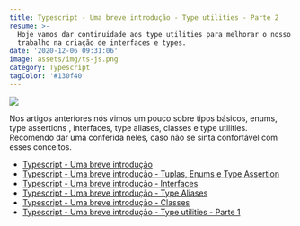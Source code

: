 ```yaml
---
title: Typescript - Uma breve introdução - Type utilities - Parte 2
resume: >-
  Hoje vamos dar continuidade aos type utilities para melhorar o nosso fluxo de
  trabalho na criação de interfaces e types.
date: '2020-12-06 09:31:06'
image: assets/img/ts-js.png
category: Typescript
tagColor: '#130f40'
---
```

![](assets/img/ts-js.png)



Nos artigos anteriores nós vimos um pouco sobre tipos básicos, enums, type assertions , interfaces, type aliases, classes e type utilities. Recomendo dar uma conferida neles, caso não se sinta confortável com esses conceitos.

* [Typescript - Uma breve introdução](https://www.crisgon.dev/typescript-uma-breve-introdu%C3%A7%C3%A3o/)
* [Typescript - Uma breve introdução - Tuplas, Enums e Type Assertion](https://www.crisgon.dev/typescript-uma-breve-introdu%C3%A7%C3%A3o-parte-2/)
* [Typescript - Uma breve introdução - Interfaces](https://www.crisgon.dev/typescript-uma-breve-introdu%C3%A7%C3%A3o-interfaces/)
* [Typescript - Uma breve introdução - Type Aliases](https://www.crisgon.dev/typescript-uma-breve-introdu%C3%A7%C3%A3o-type-aliases/)
* [Typescript - Uma breve introdução - Classes](https://www.crisgon.dev/typescript-uma-breve-introdu%C3%A7%C3%A3o-classes/)
* [Typescript - Uma breve introdução - Type utilities - Parte 1](https://www.crisgon.dev/typescript-uma-breve-introdu%C3%A7%C3%A3o-type-utilities/)
